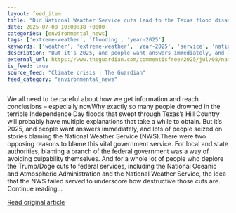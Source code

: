 ```yaml
---
layout: feed_item
title: "Did National Weather Service cuts lead to the Texas flood disaster? We don’t know | Rebecca Solnit"
date: 2025-07-08 10:00:38 +0000
categories: [environmental_news]
tags: ['extreme-weather', 'flooding', 'year-2025']
keywords: ['weather', 'extreme-weather', 'year-2025', 'service', 'national', 'flooding']
description: "But it’s 2025, and people want answers immediately, and lots of people seized on stories blaming the National Weather Service (NWS)"
external_url: https://www.theguardian.com/commentisfree/2025/jul/08/national-weather-service-cuts-texas-flooding
is_feed: true
source_feed: "Climate crisis | The Guardian"
feed_category: "environmental_news"
---
```


We all need to be careful about how we get information and reach conclusions – especially nowWhy exactly so many people drowned in the terrible Independence Day floods that swept through Texas’s Hill Country will probably have multiple explanations that take a while to obtain. But it’s 2025, and people want answers immediately, and lots of people seized on stories blaming the National Weather Service (NWS).There were two opposing reasons to blame this vital government service. For local and state authorities, blaming a branch of the federal government was a way of avoiding culpability themselves. And for a whole lot of people who deplore the Trump/Doge cuts to federal services, including the National Oceanic and Atmospheric Administration and the National Weather Service, the idea that the NWS failed served to underscore how destructive those cuts are. Continue reading...

[Read original article](https://www.theguardian.com/commentisfree/2025/jul/08/national-weather-service-cuts-texas-flooding)
